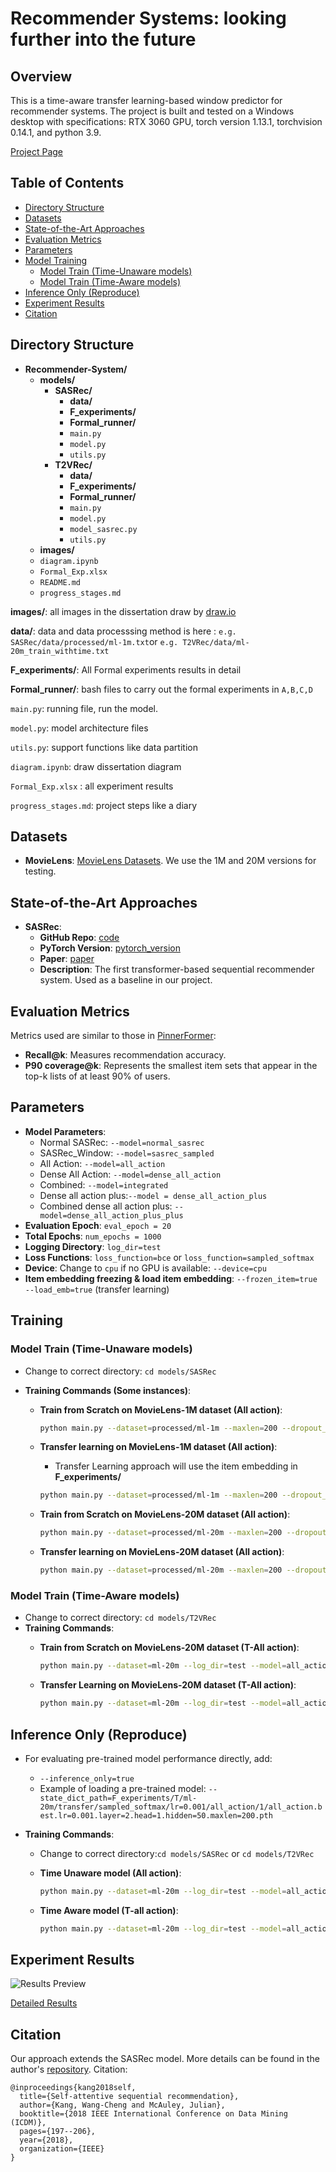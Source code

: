 # Recommender Systems: looking further into the future
## Overview
This is a time-aware transfer learning-based window predictor for recommender systems. The project is built and tested on a Windows desktop with specifications: RTX 3060 GPU, torch version 1.13.1, torchvision 0.14.1, and python 3.9.

[Project Page](https://dpmt.inf.ed.ac.uk/msc/project/6930)



## Table of Contents

- [Directory Structure](#directory-structure)
- [Datasets](#datasets)
- [State-of-the-Art Approaches](#state-of-the-art-approaches)
- [Evaluation Metrics](#evaluation-metrics)
- [Parameters](#parameters)
- [Model Training](#training)
  - [Model Train (Time-Unaware models)](#model-train-time-unaware-models)
  - [Model Train (Time-Aware models)](#model-train-time-aware-models)
- [Inference Only (Reproduce)](#inference-only-reproduce)
- [Experiment Results](#experiment-results)
- [Citation](#citation)



## Directory Structure

- **Recommender-System/**
  - **models/**
    - **SASRec/**
      - **data/**
      - **F_experiments/**
      - **Formal_runner/**
      - `main.py`
      - `model.py`
      - `utils.py`
    - **T2VRec/**
      - **data/**
      - **F_experiments/**
      - **Formal_runner/**
      - `main.py`
      - `model.py`
      - `model_sasrec.py`
      - `utils.py`
  - **images/**
  - `diagram.ipynb`
  - `Formal_Exp.xlsx`
  - `README.md`
  - `progress_stages.md`

**images/**: all images in the dissertation draw by [draw.io](draw.io)

**data/**: data and data processsing method is here : `e.g. SASRec/data/processed/ml-1m.txt`or `e.g. T2VRec/data/ml-20m_train_withtime.txt`

**F_experiments/**: All Formal experiments results  in detail

**Formal_runner/**: bash files to carry out the formal experiments in `A,B,C,D`

`main.py`: running file, run the model.

`model.py`: model architecture files

`utils.py`: support functions like data partition

`diagram.ipynb`: draw dissertation diagram

`Formal_Exp.xlsx` : all experiment results

`progress_stages.md`: project steps like a diary

## Datasets
- **MovieLens**: [MovieLens Datasets](https://grouplens.org/datasets/movielens/). We use the 1M and 20M versions for testing.

  

## State-of-the-Art Approaches
- **SASRec**: 
  - **GitHub Repo**: [code](https://github.com/kang205/SASRec)
  - **PyTorch Version**: [pytorch_version](https://github.com/pmixer/SASRec.pytorch)
  - **Paper**: [paper](https://arxiv.org/abs/1808.09781)
  - **Description**: The first transformer-based sequential recommender system. Used as a baseline in our project.



## Evaluation Metrics

Metrics used are similar to those in [PinnerFormer](https://arxiv.org/abs/2205.04507):
- **Recall@k**: Measures recommendation accuracy.
- **P90 coverage@k**: Represents the smallest item sets that appear in the top-k lists of at least 90% of users.



## Parameters
- **Model Parameters**:
  - Normal SASRec: `--model=normal_sasrec`
  - SASRec_Window: `--model=sasrec_sampled`
  - All Action: `--model=all_action`
  - Dense All Action:  `--model=dense_all_action`
  - Combined: `--model=integrated`
  - Dense all action plus:`--model = dense_all_action_plus`
  - Combined dense all action plus: `--model=dense_all_action_plus_plus`
- **Evaluation Epoch**: `eval_epoch = 20`
- **Total Epochs**: `num_epochs = 1000`
- **Logging Directory**: `log_dir=test`
- **Loss Functions**: `loss_function=bce` or `loss_function=sampled_softmax`
- **Device**: Change to `cpu` if no GPU is available: `--device=cpu`
- **Item embedding freezing &  load item embedding**: `--frozen_item=true --load_emb=true` (transfer learning)



## Training
### Model Train (Time-Unaware models)
- Change to correct directory: `cd models/SASRec`
- **Training Commands (Some instances)**:
  
  - **Train from Scratch on MovieLens-1M dataset (All action)**: 
  
    ```bash
    python main.py --dataset=processed/ml-1m --maxlen=200 --dropout_rate=0.2 --device=cuda --window_eval=true --eval_epoch=20 --num_epochs=1000  --lr=0.001 --loss_function=bce --log_dir=test --model=all_action
    ```
  - **Transfer learning  on MovieLens-1M dataset (All action)**: 
  
    - Transfer Learning approach will use the item embedding in **F_experiments/**
  
  
    ```bash
    python main.py --dataset=processed/ml-1m --maxlen=200 --dropout_rate=0.2 --device=cuda --window_eval=true --eval_epoch=5 --num_epochs=1000  --lr=0.001 --loss_function=sampled_softmax --log_dir=test --model=all_action --load_emb=true --frozen_item=true
    ```
  
  - **Train from Scratch on MovieLens-20M dataset (All action)**: 
  
      ```bash
      python main.py --dataset=processed/ml-20m --maxlen=200 --dropout_rate=0.2 --device=cuda --window_eval=true --eval_epoch=5 --num_epochs=1000  --lr=0.001 --loss_function=sampled_softmax --log_dir=test --temporal=true --model=all_action
      ```
  
  - **Transfer learning  on MovieLens-20M dataset (All action)**: 
  
      ```bash
      python main.py --dataset=processed/ml-20m --maxlen=200 --dropout_rate=0.2 --device=cuda --window_eval=true --eval_epoch=2 --num_epochs=1000  --lr=0.001 --loss_function=sampled_softmax --log_dir=test --temporal=true --model=all_action --frozen_item=true --load_emb=true
      ```

### Model Train (Time-Aware models)

- Change to correct directory: `cd models/T2VRec`
- **Training Commands**:
  - **Train from Scratch on MovieLens-20M dataset (T-All action)**:
    ```bash
    python main.py --dataset=ml-20m --log_dir=test --model=all_action --device=cuda --loss_function=sampled_softmax --eval_epoch=10 --num_epochs=1000 --temporal=true --lr=0.001 --maxlen=200
    ```
  
  - **Transfer Learning on MovieLens-20M dataset (T-All action)**:
  
    ```bash
    python main.py --dataset=ml-20m --log_dir=test --model=all_action --device=cuda --loss_function=sampled_softmax --eval_epoch=2 --num_epochs=1000 --temporal=true --lr=0.001 --maxlen=200 --load_emb=true --frozen_item=true
    ```
    

## Inference Only (Reproduce)

- For evaluating pre-trained model performance directly, add:
  - `--inference_only=true`
  - Example of loading a pre-trained model: `--state_dict_path=F_experiments/T/ml-20m/transfer/sampled_softmax/lr=0.001/all_action/1/all_action.best.lr=0.001.layer=2.head=1.hidden=50.maxlen=200.pth`

  
  
- **Training Commands**:

  - Change to correct directory:`cd models/SASRec` or `cd models/T2VRec`

  - **Time Unaware model (All action)**:

    ```bash
    python main.py --dataset=ml-20m --log_dir=test --model=all_action --device=cuda --loss_function=sampled_softmax --eval_epoch=10 --num_epochs=1000 --temporal=true --lr=0.001 --maxlen=200 --inference_only=true --state_dict_path=F_experiments/T/ml-20m/transfer/sampled_softmax/lr=0.001/all_action/1/all_action.best.lr=0.001.layer=2.head=1.hidden=50.maxlen=200.pth
    ```

  - **Time Aware model (T-all action)**:

    ```bash
    python main.py --dataset=ml-20m --log_dir=test --model=all_action --device=cuda --loss_function=sampled_softmax --eval_epoch=10 --num_epochs=1000 --temporal=true --lr=0.001 --maxlen=200 --inference_only=true --state_dict_path=F_experiments/T/ml-20m/transfer/sampled_softmax/lr=0.001/t2v_all_action/1/all_action.best.lr=0.001.layer=2.head=1.hidden=50.maxlen=200.pth
    ```



## Experiment Results
![Results Preview](images/data_preview.png)

[Detailed Results](Formal_Exp.xlsx)



## Citation

Our approach extends the SASRec model. More details can be found in the author's [repository](https://github.com/kang205/SASRec). Citation:
```
@inproceedings{kang2018self,
  title={Self-attentive sequential recommendation},
  author={Kang, Wang-Cheng and McAuley, Julian},
  booktitle={2018 IEEE International Conference on Data Mining (ICDM)},
  pages={197--206},
  year={2018},
  organization={IEEE}
}
```

